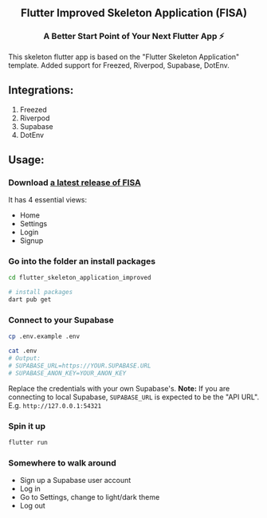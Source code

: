 <div align="center">
  <p align="center">
    <h2>Flutter Improved Skeleton Application (FISA)</h2>
    <h3>A Better Start Point of Your Next Flutter App ⚡</h3>
  </p>
</div>

This skeleton flutter app is based on the "Flutter Skeleton Application"
template. Added support for Freezed, Riverpod, Supabase, DotEnv.

## Integrations:

1. Freezed
2. Riverpod
3. Supabase
4. DotEnv

## Usage:

### Download [a latest release of FISA](https://github.com/01kg/flutter_improved_skeleton_application/releases/latest)

It has 4 essential views:

- Home
- Settings
- Login
- Signup

### Go into the folder an install packages

```bash
cd flutter_skeleton_application_improved

# install packages
dart pub get
```

### Connect to your Supabase

```bash
cp .env.example .env

cat .env
# Output:
# SUPABASE_URL=https://YOUR.SUPABASE.URL
# SUPABASE_ANON_KEY=YOUR_ANON_KEY
```

Replace the credentials with your own Supabase's.
**Note:** If you are connecting to local Supabase, `SUPABASE_URL` is expected to be the "API URL". E.g. `http://127.0.0.1:54321`

### Spin it up

```bash
flutter run
```

### Somewhere to walk around

- Sign up a Supabase user account
- Log in
- Go to Settings, change to light/dark theme
- Log out
